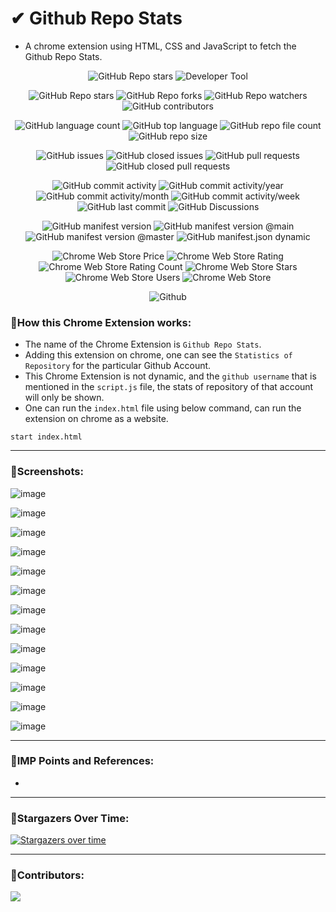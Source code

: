 # ✔ Github Repo Stats
- A chrome extension using HTML, CSS and JavaScript to fetch the Github Repo Stats.

<p align = "center">
	<img src = "https://img.shields.io/badge/Chrome Extension-Github Repo Stats-green?style=plastic&logo=appveyor", alt = "GitHub Repo stars">
	<img src = "https://img.shields.io/badge/Chrome Extension-Developer Tool-green?style=plastic&logo=appveyor", alt = "Developer Tool">
</p>
<p align = "center">
	<img src = "https://img.shields.io/github/stars/akash-rajak/Github-Repo-Stats?style=social", alt = "GitHub Repo stars">
	<img src = "https://img.shields.io/github/forks/akash-rajak/Github-Repo-Stats?style=social", alt = "GitHub Repo forks">
	<img src = "https://img.shields.io/github/watchers/akash-rajak/Github-Repo-Stats?style=social", alt = "GitHub Repo watchers">
	<img src = "https://img.shields.io/github/contributors/akash-rajak/Github-Repo-Stats?style=social", alt = "GitHub contributors">
</p>
<p align = "center">
	<img src = "https://img.shields.io/github/languages/count/akash-rajak/Github-Repo-Stats?style=social", alt = "GitHub language count">
	<img src = "https://img.shields.io/github/languages/top/akash-rajak/Github-Repo-Stats?style=social", alt = "GitHub top language">
	<img src = "https://img.shields.io/github/directory-file-count/akash-rajak/Github-Repo-Stats?style=social", alt = "GitHub repo file count">
	<img src = "https://img.shields.io/github/repo-size/akash-rajak/Github-Repo-Stats?style=social", alt = "GitHub repo size">
</p>
<p align = "center">
	<img src = "https://img.shields.io/github/issues/akash-rajak/Github-Repo-Stats", alt = "GitHub issues">
	<img src = "https://img.shields.io/github/issues-closed/akash-rajak/Github-Repo-Stats", alt = "GitHub closed issues">
	<img src = "https://img.shields.io/github/issues-pr/akash-rajak/Github-Repo-Stats", alt = "GitHub pull requests">
	<img src = "https://img.shields.io/github/issues-pr-closed/akash-rajak/Github-Repo-Stats", alt = "GitHub closed pull requests">
</p>
<p align = "center">
	<img src = "https://img.shields.io/github/commit-activity/t/akash-rajak/Github-Repo-Stats", alt = "GitHub commit activity">
	<img src = "https://img.shields.io/github/commit-activity/y/akash-rajak/Github-Repo-Stats", alt = "GitHub commit activity/year">
	<img src = "https://img.shields.io/github/commit-activity/m/akash-rajak/Github-Repo-Stats", alt = "GitHub commit activity/month">
	<img src = "https://img.shields.io/github/commit-activity/w/akash-rajak/Github-Repo-Stats", alt = "GitHub commit activity/week">
	<img src = "https://img.shields.io/github/last-commit/akash-rajak/Github-Repo-Stats", alt = "GitHub last commit">
	<img src = "https://img.shields.io/github/discussions/akash-rajak/Github-Repo-Stats", alt = "GitHub Discussions">
</p>
<p align = "center">
	<img src = "https://img.shields.io/github/manifest-json/v/akash-rajak/Github-Repo-Stats", alt = "GitHub manifest version">
	<img src = "https://img.shields.io/github/manifest-json/v/akash-rajak/Github-Repo-Stats/main", alt = "GitHub manifest version @main">
	<img src = "https://img.shields.io/github/manifest-json/v/akash-rajak/Github-Repo-Stats/master", alt = "GitHub manifest version @master">
	<img src = "https://img.shields.io/github/manifest-json/permissions/akash-rajak/Github-Repo-Stats", alt = "GitHub manifest.json dynamic">
</p>
<!-- The Id should be of chrome webstore (After publishing it on Chrome Webstore) - do it later -->
<p align = "center">
	<img alt="Chrome Web Store Price" src="https://img.shields.io/chrome-web-store/price/iacikofnneiekcioegdmebkmihldigfj">
	<img alt="Chrome Web Store Rating" src="https://img.shields.io/chrome-web-store/rating/iacikofnneiekcioegdmebkmihldigfj">
	<img alt="Chrome Web Store Rating Count" src="https://img.shields.io/chrome-web-store/rating-count/iacikofnneiekcioegdmebkmihldigfj">
	<img alt="Chrome Web Store Stars" src="https://img.shields.io/chrome-web-store/stars/iacikofnneiekcioegdmebkmihldigfj">
	<img alt="Chrome Web Store Users" src="https://img.shields.io/chrome-web-store/users/iacikofnneiekcioegdmebkmihldigfj">
	<img alt="Chrome Web Store" src="https://img.shields.io/chrome-web-store/v/iacikofnneiekcioegdmebkmihldigfj">
</p>
<p align = "center">
	<img src = "https://img.shields.io/github/license/akash-rajak/Github-Repo-Stats", alt = "Github">
</p>

### 📌How this Chrome Extension works:
- The name of the Chrome Extension is `Github Repo Stats`.
- Adding this extension on chrome, one can see the `Statistics of Repository` for the particular Github Account.
- This Chrome Extension is not dynamic, and the `github username` that is mentioned in the `script.js` file, the stats of repository of that account will only be shown.
- One can run the `index.html` file using below command, can run the extension on chrome as a website.
```
start index.html
```

****

### 📌Screenshots:

![image](https://github.com/akash-rajak/Github-Repo-Stats/assets/57003737/cb6913e5-1ba9-4f78-99cb-ef98cdaddbe2)

![image](https://github.com/akash-rajak/Github-Repo-Stats/assets/57003737/c0f4d8c0-940d-4ce4-9cd3-16c52d645958)

![image](https://github.com/akash-rajak/Github-Repo-Stats/assets/57003737/b5ffd4ae-83e7-4187-b41b-3db913a4c478)

![image](https://github.com/akash-rajak/Github-Repo-Stats/assets/57003737/da81fe9f-3873-43fc-ad77-21a2abe4aa4a)

![image](https://github.com/akash-rajak/Github-Repo-Stats/assets/57003737/914313fc-e4d5-41f5-953d-84d591d58641)

![image](https://github.com/akash-rajak/Github-Repo-Stats/assets/57003737/29c19411-0233-4719-bfb5-29815c4bc87b)

![image](https://github.com/akash-rajak/Github-Repo-Stats/assets/57003737/b48fe504-266e-438c-91bb-d61f8f211f63)

![image](https://github.com/akash-rajak/Github-Repo-Stats/assets/57003737/2887d782-2544-484b-a2d4-efd9e00007c7)

![image](https://github.com/akash-rajak/Github-Repo-Stats/assets/57003737/e0909a71-ad5c-4fec-a097-3135bfb4b797)

![image](https://github.com/akash-rajak/Github-Repo-Stats/assets/57003737/0131124e-2af0-4216-91fd-1a320571b2a1)

![image](https://github.com/akash-rajak/Github-Repo-Stats/assets/57003737/5364bb21-9d63-4b4e-953c-f3f31ce7c546)

![image](https://github.com/akash-rajak/Github-Repo-Stats/assets/57003737/ea9d2449-bac1-4095-a233-f191c2ddb717)

![image](https://github.com/akash-rajak/Github-Repo-Stats/assets/57003737/51a91d6c-f039-41cf-856a-4945ddfab693)

****

### 📌IMP Points and References:
- 

****

### 🌟Stargazers Over Time:
[![Stargazers over time](https://starchart.cc/akash-rajak/Github-Repo-Stats.svg)](https://starchart.cc/akash-rajak/Github-Repo-Stats)

****

### 📌Contributors:
<a href="https://github.com/akash-rajak/Github-Repo-Stats/graphs/contributors">
  <img src="https://contrib.rocks/image?repo=akash-rajak/Github-Repo-Stats" />
</a>

